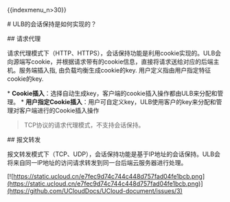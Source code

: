 {{indexmenu_n>30}}

\# ULB的会话保持是如何实现的？

\#\# 请求代理

请求代理模式下（HTTP、HTTPS），会话保持功能是利用cookie实现的。ULB会向源端写cookie，并根据请求带有的cookie信息，直接将请求送给对应的后端主机。服务端插入指,
由负载均衡生成cookie的key. 用户定义指由用户指定特征cookie的key.

\* **Cookie插入**：选择自动生成key，客户端的cookie插入操作都由ULB来分配和管理。 \*
**用户指定Cookie插入**：用户可自定义key，ULB使用客户的key来分配和管理对客户端进行的Cookie插入操作

> TCP协议的请求代理模式，不支持会话保持。

\#\# 报文转发

报文转发模式下（TCP、UDP），会话保持功能是基于IP地址的会话保持。ULB会将来自同一IP地址的访问请求转发到同一台后端云服务器进行处理。

[![https://static.ucloud.cn/e7fec9d74c744c448d757fad04fe1bcb.png](https://static.ucloud.cn/e7fec9d74c744c448d757fad04fe1bcb.png)](https://github.com/UCloudDocs/UCloud-document/issues/3)
